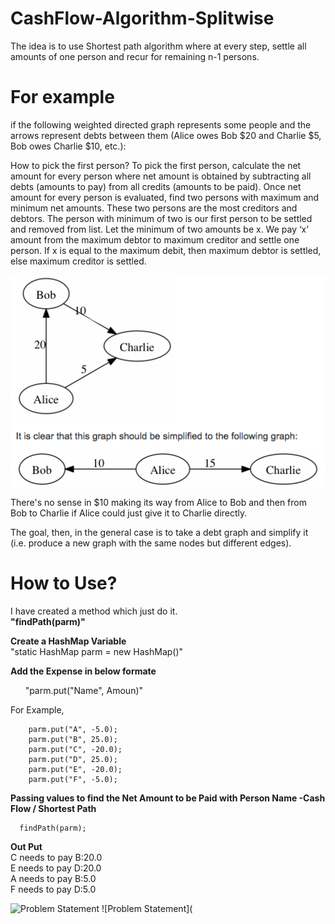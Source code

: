 # CashFlow-Algorithm-Splitwise

The idea is to use Shortest path algorithm where at every step, settle all amounts of one person and recur for remaining n-1 persons.  

# For example

if the following weighted directed graph represents some people and the arrows represent debts between them (Alice owes Bob $20 and Charlie $5, Bob owes Charlie $10, etc.):

How to pick the first person? To pick the first person, calculate the net amount for every person where net amount is obtained by subtracting all debts (amounts to pay) from all credits (amounts to be paid). Once net amount for every person is evaluated, find two persons with maximum and minimum net amounts. These two persons are the most creditors and debtors. The person with minimum of two is our first person to be settled and removed from list. Let the minimum of two amounts be x. We pay ‘x’ amount from the maximum debtor to maximum creditor and settle one person. If x is equal to the maximum debit, then maximum debtor is settled, else maximum creditor is settled.

![Problem Statement](https://github.com/Rahulkc5/CashFlow-Algorithm-Splitwise/blob/main/1.png)

There's no sense in $10 making its way from Alice to Bob and then from Bob to Charlie if Alice could just give it to Charlie directly.

The goal, then, in the general case is to take a debt graph and simplify it (i.e. produce a new graph with the same nodes but different edges).

# How to Use?  
  
I have created a method which just do it.  
   **"findPath(parm)"**  
    
**Create a HashMap Variable**  
  "static HashMap parm = new HashMap()"  
  
**Add the Expense in below formate**  

       "parm.put("Name", Amoun)"  
  
  For Example,  
  
        parm.put("A", -5.0);  
        parm.put("B", 25.0);  
        parm.put("C", -20.0);  
        parm.put("D", 25.0);  
        parm.put("E", -20.0);  
        parm.put("F", -5.0);  

**Passing values to find the Net Amount to be Paid with Person Name -Cash Flow / Shortest Path**  
      
      findPath(parm);  
      
**Out Put**  
C needs to pay B:20.0  
E needs to pay D:20.0  
A needs to pay B:5.0  
F needs to pay D:5.0  
        
![Problem Statement]()
![Problem Statement](
